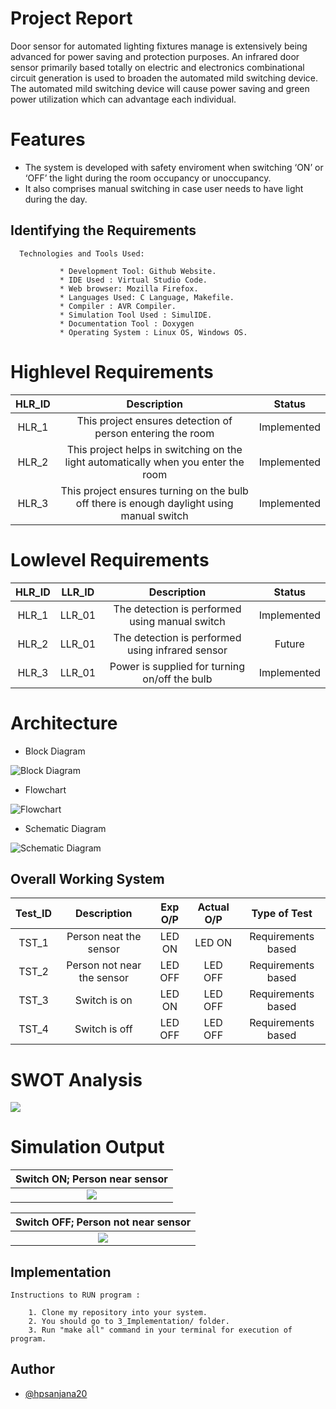 # Project Report
Door sensor for automated lighting fixtures manage is extensively being advanced for power saving and protection purposes. An infrared door sensor primarily based totally on electric and electronics combinational circuit generation is used to broaden the automated mild switching device. The automated mild switching device will cause power saving and green power utilization which can advantage each individual.

# Features
* The system is developed with safety enviroment when switching ‘ON’ or ‘OFF’ the light during the room occupancy or unoccupancy.
* It also comprises manual switching in case user needs to have light during the day.

## Identifying the Requirements
      Technologies and Tools Used:
      
               * Development Tool: Github Website.
               * IDE Used : Virtual Studio Code.
               * Web browser: Mozilla Firefox.
               * Languages Used: C Language, Makefile.
               * Compiler : AVR Compiler.
               * Simulation Tool Used : SimulIDE.
               * Documentation Tool : Doxygen
               * Operating System : Linux OS, Windows OS.
               
   
# Highlevel Requirements
|HLR_ID|Description|Status|
|:--:|:--:|:--:|
|HLR_1|This project ensures detection of person entering the room|Implemented|
|HLR_2|This project helps in switching on the light automatically when you enter the room|Implemented|
|HLR_3|This project ensures turning on the bulb off there is enough daylight using manual switch|Implemented|

    
# Lowlevel Requirements
|HLR_ID|LLR_ID|Description|Status|
|:--:|:--:|:--:|:--:|
|HLR_1|LLR_01|The detection is performed using manual switch|Implemented|
|HLR_2|LLR_01|The detection is performed using infrared sensor|Future|
|HLR_3|LLR_01|Power is supplied for turning on/off the bulb|Implemented|

# Architecture

* Block Diagram

![Block Diagram](https://github.com/hpsanjana20/M2_Door_Sensor/blob/main/2_Design/block_diagram.png)

* Flowchart

![Flowchart](https://github.com/hpsanjana20/M2_Door_Sensor/blob/main/2_Design/flowchart.png)

* Schematic Diagram

![Schematic Diagram](https://github.com/hpsanjana20/M2_Door_Sensor/blob/main/2_Design/schematic_diagram.png)

## Overall Working System

|Test_ID|Description|Exp O/P|Actual O/P|Type of Test|
|:--:|:--:|:--:|:--:|:--:|
|TST_1|Person neat the sensor|LED ON|LED ON|Requirements based|
|TST_2|Person not near the sensor|LED OFF|LED OFF|Requirements based|
|TST_3|Switch is on|LED ON|LED OFF|Requirements based|
|TST_4|Switch is off|LED OFF|LED OFF|Requirements based|


# SWOT Analysis
![](https://github.com/hpsanjana20/M2_Door_Sensor/blob/main/6_Output/swot_analysis.png)

# Simulation Output

|Switch ON; Person near sensor|
|:--:|
|![](https://github.com/hpsanjana20/M2_Door_Sensor/blob/main/6_Output/output_1.png)|

|Switch OFF; Person not near sensor|
|:--:|
|![](https://github.com/hpsanjana20/M2_Door_Sensor/blob/main/6_Output/output_2.png)|

## Implementation
    Instructions to RUN program :
    
        1. Clone my repository into your system.
        2. You should go to 3_Implementation/ folder.
        3. Run "make all" command in your terminal for execution of program.
        
## Author
- [@hpsanjana20](https://github.com/hpsanjana20)
